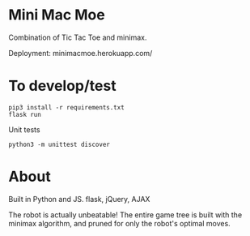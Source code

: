 # Mini Mac Moe
Combination of Tic Tac Toe and minimax.

Deployment: minimacmoe.herokuapp.com/

# To develop/test
```
pip3 install -r requirements.txt
flask run
```
Unit tests
```
python3 -m unittest discover
```

# About
Built in Python and JS.
flask, jQuery, AJAX

The robot is actually unbeatable! The entire game tree is built with the minimax algorithm, and pruned for only the robot's optimal moves. 

